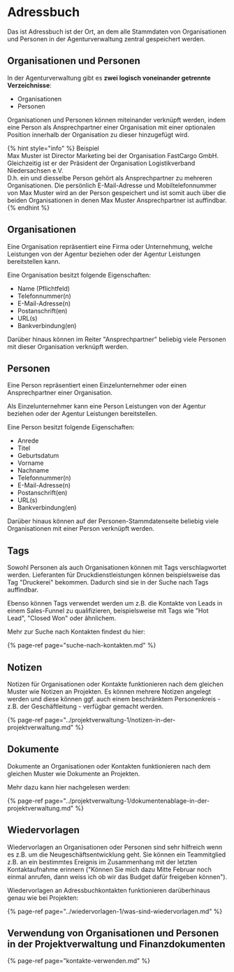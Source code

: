 # Adressbuch

Das ist Adressbuch ist der Ort, an dem alle Stammdaten von Organisationen und Personen in der Agenturverwaltung zentral gespeichert werden.

## Organisationen und Personen

In der Agenturverwaltung gibt es **zwei logisch voneinander getrennte Verzeichnisse**: 

* Organisationen
* Personen

Organisationen und Personen können miteinander verknüpft werden, indem eine Person als Ansprechpartner einer Organisation mit einer optionalen Position innerhalb der Organisation zu dieser hinzugefügt wird.

{% hint style="info" %}
Beispiel  
Max Muster ist Director Marketing bei der Organisation FastCargo GmbH. Gleichzeitig ist er der Präsident der Organisation Logistikverband Niedersachsen e.V.   
D.h. ein und diesselbe Person gehört als Ansprechpartner zu mehreren Organisationen. Die persönlich E-Mail-Adresse und Mobiltelefonnummer von Max Muster wird an der Person gespeichert und ist somit auch über die beiden Organisationen in denen Max Muster Ansprechpartner ist auffindbar.
{% endhint %}

## Organisationen

Eine Organisation repräsentiert eine Firma oder Unternehmung, welche Leistungen von der Agentur beziehen oder der Agentur Leistungen bereitstellen kann.

Eine Organisation besitzt folgende Eigenschaften:

* Name \(Pflichtfeld\)
* Telefonnummer\(n\) 
* E-Mail-Adresse\(n\)
* Postanschrift\(en\)
* URL\(s\)
* Bankverbindung\(en\)

Darüber hinaus können im Reiter "Ansprechpartner" beliebig viele Personen mit dieser Organisation verknüpft werden.

## Personen

Eine Person repräsentiert einen Einzelunternehmer oder einen Ansprechpartner einer Organisation.

Als Einzelunternehmer kann eine Person Leistungen von der Agentur beziehen oder der Agentur Leistungen bereitstellen.

Eine Person besitzt folgende Eigenschaften:

* Anrede
* Titel
* Geburtsdatum
* Vorname
* Nachname
* Telefonnummer\(n\) 
* E-Mail-Adresse\(n\)
* Postanschrift\(en\)
* URL\(s\)
* Bankverbindung\(en\)

Darüber hinaus können auf der Personen-Stammdatenseite beliebig viele Organisationen mit einer Person verknüpft werden.

## Tags

Sowohl Personen als auch Organisationen können mit Tags verschlagwortet werden. Lieferanten für Druckdienstleistungen können beispielsweise das Tag "Druckerei" bekommen. Dadurch sind sie in der Suche nach Tags auffindbar.

Ebenso können Tags verwendet werden um z.B. die Kontakte von Leads in einem Sales-Funnel zu qualifizieren, beispielsweise mit Tags wie "Hot Lead", "Closed Won" oder ähnlichem.

Mehr zur Suche nach Kontakten findest du hier:

{% page-ref page="suche-nach-kontakten.md" %}

## Notizen

Notizen für Organisationen oder Kontakte funktionieren nach dem gleichen Muster wie Notizen an Projekten. Es können mehrere Notizen angelegt werden und diese können ggf. auch einem beschränktem Personenkreis - z.B. der Geschäftleitung - verfügbar gemacht werden.

{% page-ref page="../projektverwaltung-1/notizen-in-der-projektverwaltung.md" %}

## Dokumente

Dokumente an Organisationen oder Kontakten funktionieren nach dem gleichen Muster wie Dokumente an Projekten.

Mehr dazu kann hier nachgelesen werden:

{% page-ref page="../projektverwaltung-1/dokumentenablage-in-der-projektverwaltung.md" %}

## Wiedervorlagen

Wiedervorlagen an Organisationen oder Personen sind sehr hilfreich wenn es z.B. um die Neugeschäftsentwicklung geht. Sie können ein Teammitglied z.B. an ein bestimmtes Ereignis im Zusammenhang mit der letzten Kontaktaufnahme erinnern \("Können Sie mich dazu Mitte Februar noch einmal anrufen, dann weiss ich ob wir das Budget dafür freigeben können"\).

Wiedervorlagen an Adressbuchkontakten funktionieren darüberhinaus genau wie bei Projekten:

{% page-ref page="../wiedervorlagen-1/was-sind-wiedervorlagen.md" %}



## Verwendung von Organisationen und Personen in der Projektverwaltung und Finanzdokumenten

{% page-ref page="kontakte-verwenden.md" %}

